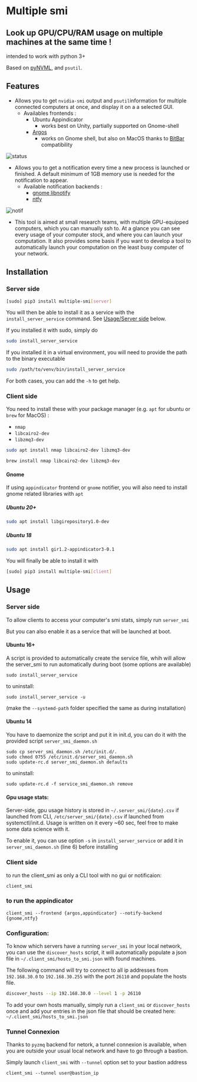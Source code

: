 # Multiple smi

## Look up GPU/CPU/RAM usage on multiple machines at the same time !
intended to work with python 3+

Based on [pyNVML](https://pypi.python.org/pypi/nvidia-ml-py3), and `psutil`.

## Features
- Allows you to get `nvidia-smi` output and `psutil`information for multiple connected computers at once, and display it on a a selected GUI.
  - Availables frontends :
      - Ubuntu Appindicator
          - works best on Unity, partially supported on Gnome-shell
      - [Argos](https://github.com/p-e-w/argos)
          - works on Gnome shell, but also on MacOS thanks to [BitBar](https://getbitbar.com/) compatibility


![status](https://github.com/ClementPinard/nvidia-multiple-smi/blob/master/images/status%20bar.png)

- Allows you to get a notification every time a new process is launched or finished. A default minimum of 1GB memory use is needed for the notification to appear.
  - Available notification backends :
      - [gnome libnotify](https://developer.gnome.org/libnotify/)
      - [ntfy](https://ntfy.readthedocs.io/en/latest/)

![notif](https://github.com/ClementPinard/nvidia-multiple-smi/blob/master/images/Sans%20titre.png)

- This tool is aimed at small research teams, with multiple GPU-equipped computers, which you can manually ssh to. At a glance you can see every usage of your computer stock, and where you can launch your computation. It also provides some basis if you want to develop a tool to automatically launch your computation on the least busy computer of your network.


## Installation

### Server side

```bash
[sudo] pip3 install multiple-smi[server]
```

You will then be able to install it as a service with the `install_server_service` command. See [Usage/Server side](#server-side-1) below.

If you installed it with sudo, simply do
```bash
sudo install_server_service
```

If you installed it in a virtual environment, you will need to provide the path to the binary executable

```bash
sudo /path/to/venv/bin/install_server_service
```

For both cases, you can add the `-h` to get help.

### Client side

You need to install these with your package manager (e.g. `apt` for ubuntu or `brew` for MacOS) :
 * `nmap`
 * `libcairo2-dev`
 * `libzmq3-dev`

 ```bash
 sudo apt install nmap libcairo2-dev libzmq3-dev
 ```

 ```bash
 brew install nmap libcairo2-dev libzmq3-dev
 ```

#### Gnome

If using `appindicator` frontend or `gnome` notifier, you will also need to install gnome related libraries with `apt`

##### Ubuntu 20+

```bash
sudo apt install libgirepository1.0-dev
```

##### Ubuntu 18

```bash
sudo apt install gir1.2-appindicator3-0.1
```

You will finally be able to install it with

```bash
[sudo] pip3 install multiple-smi[client]
```

## Usage

### Server side

To allow clients to access your computer's smi stats, simply run
`server_smi`

But you can also enable it as a service that will be launched at boot.

#### Ubuntu 16+

A script is provided to automatically create the service file, whih will allow the server_smi to run automatically during boot (some options are available)
```
sudo install_server_service
```
to uninstall:
```
sudo install_server_service -u
```
(make the `--systemd-path` folder specified the same as during installation)

#### Ubuntu 14

You have to daemonize the script and put it in init.d, you can do it with the provided script `server_smi_daemon.sh`
```
sudo cp server_smi_daemon.sh /etc/init.d/.
sudo chmod 0755 /etc/init.d/server_smi_daemon.sh
sudo update-rc.d server_smi_daemon.sh defaults
```
to uninstall:
```
sudo update-rc.d -f service_smi_daemon.sh remove
```

#### Gpu usage stats:

Server-side, gpu usage history is stored in `~/.server_smi/{date}.csv` if launched from CLI, `/etc/server_smi/{date}.csv` if launched from systemctl/init.d.  Usage is written on it every ~60 sec, feel free to make some data science with it.

To enable it, you can use option `-s` in `install_server_service` or add it in `server_smi_daemon.sh` (line 6) before installing


### Client side

to run the client_smi as only a CLI tool with no gui or notificaion:

`client_smi`

### to run the appindicator

`client_smi --frontend {argos,appindicator} --notify-backend {gnome,ntfy}`


### Configuration:

To know which servers have a running `server_smi` in your local network, you can use the `discover_hosts` script, it will automatically populate a json file in `~/.client_smi/hosts_to_smi.json` with found machines.

The following command will try to connect to all ip addresses from `192.168.30.0` to `192.168.30.255` with the port `26110` and populate the hosts file.

```bash
discover_hosts --ip 192.168.30.0 --level 1 -p 26110
```

To add your own hosts manually, simply run a `client_smi` or `discover_hosts` once and add your entries in the json file that should be created here:
`~/.client_smi/hosts_to_smi.json`

### Tunnel Connexion

Thanks to `pyzmq` backend for netork, a tunnel connexion is available, when you are outside your usual local network and have to go through a bastion.

Simply launch `client_smi` with `--tunnel` option set to your bastion address

```
client_smi --tunnel user@bastion_ip
```